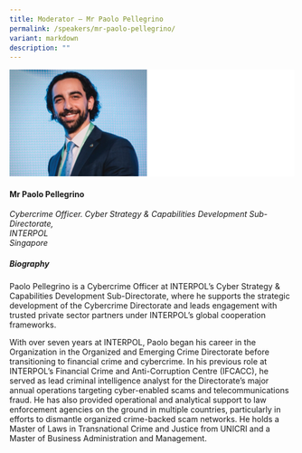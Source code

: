 ```yaml
---
title: Moderator – Mr Paolo Pellegrino
permalink: /speakers/mr-paolo-pellegrino/
variant: markdown
description: ""
---
```

![](/images/2025%20speakers/Paolo.png)
#### **Mr Paolo Pellegrino**

*Cybercrime Officer. Cyber Strategy &amp; Capabilities Development Sub-Directorate, <br>INTERPOL<br>Singapore*

##### **Biography**
Paolo Pellegrino is a Cybercrime Officer at INTERPOL’s Cyber Strategy &amp; Capabilities Development Sub-Directorate, where he supports the strategic development of the Cybercrime Directorate and leads engagement with trusted private sector partners under INTERPOL’s global cooperation frameworks. 

With over seven years at INTERPOL, Paolo began his career in the Organization in the Organized and Emerging Crime Directorate before transitioning to financial crime and cybercrime. In his previous role at INTERPOL’s Financial Crime and Anti-Corruption Centre (IFCACC), he served as lead criminal intelligence analyst for the Directorate’s major annual operations targeting cyber-enabled scams and telecommunications fraud. He has also provided operational and analytical support to law enforcement agencies on the ground in multiple countries, particularly in efforts to dismantle organized crime-backed scam networks. 
He holds a Master of Laws in Transnational Crime and Justice from UNICRI and a Master of Business Administration and Management.